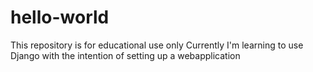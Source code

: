 hello-world
===========

This repository is for educational use only
Currently I'm learning to use Django with the intention of setting up a webapplication

